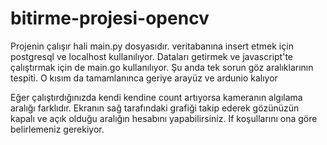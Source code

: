 # bitirme-projesi-opencv

Projenin çalışır hali main.py dosyasıdır. 
veritabanına insert etmek için postgresql ve localhost kullanılıyor. Dataları getirmek ve javascript'te çalıştırmak için de main.go kullanılıyor. Şu anda tek sorun göz aralıklarının tespiti. O kısım da tamamlanınca geriye arayüz ve ardunio kalıyor 

Eğer çalıştırdığınızda kendi kendine count artıyorsa kameranın algılama aralığı farklıdır. Ekranın sağ tarafındaki grafiği takip ederek gözünüzün kapalı ve açık olduğu aralığın hesabını yapabilirsiniz. If koşullarını ona göre belirlemeniz gerekiyor.

